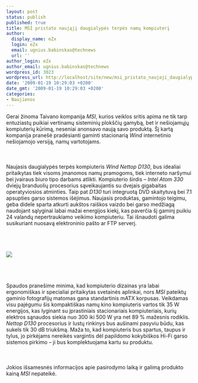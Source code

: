 ```yaml
---
layout: post
status: publish
published: true
title: MSI pristato naująjį daugialypės terpės namų kompiuterį
author:
  display_name: eZx
  login: eZx
  email: ugnius.babinskas@technews
  url: ''
author_login: eZx
author_email: ugnius.babinskas@technews
wordpress_id: 3023
wordpress_url: http://localhost/site/new/msi_pristato_naujaji_daugialypes_terpes_namu_kompiuteri/
date: '2009-01-19 10:29:03 +0200'
date_gmt: '2009-01-19 10:29:03 +0200'
categories:
- Naujienos
---
```

<p>Gerai žinoma Taivano kompanija <i>MSI</i>, kurios veiklos sritis apima ne tik tarp entuziastų puikiai vertinamų sisteminių plokščių gamybą, bet ir nešiojamųjų kompiuterių kūrimą, neseniai anonsavo naują savo produktą. Šį kartą kompanija pranešė pradėsianti gaminti stacionarią <i>Wind</i> internetinio nešiojamojo versiją, namų vartotojams.<br />
<br><br />
<br>Naujasis daugialypės terpės kompiuteris <i>Wind Nettop D130</i>, bus idealiai pritaikytas tiek visoms įmanomos namų pramogoms, tiek interneto naršymui bei įvairaus biuro tipo darbams atlikti. Kompiuterio širdis – <i>Intel Atom 330</i> dviejų branduolių procesorius sąveikaujantis su dvejais gigabaitas operatyviosios atminties. Taip pat <i>D130</i> turi integruotą DVD skaitytuvą bei 7.1 apsupties garso sistemos išėjimus. Naujasis produktas, gamintojo teigimu, geba didele sparta atkurti aukštos raiškos vaizdo bei garso medžiagą naudojant sąlyginai labai mažai energijos kiekį, kas paverčia šį gaminį puikiu 24 valandų nepertraukiamo veikimo kompiuteriu. Tai išnaudoti galima susikuriant nuosavą elektroninio pašto ar FTP serverį.<br />
<br><br />
<br><a class="ns" href=" http://www.technews.lt/upl/Failai/Wind_Nettop_D130.JPG"><br><img src=" http://www.technews.lt/upl/Failai/Wind_Nettop_D130_resized.jpg"><br></a><br />
<br><br />
<br>Spaudos pranešime minima, kad kompiuterio dizainas yra labai ergonomiškas ir specialiai pritaikytas svetainės aplinkai, nors <i>MSI</i> pateiktų gaminio fotografijų matomas gana standartinis mATX korpusas. Veikdamas visu pajėgumu šis kompaktiškas namų kino kompiuteris vartos tik 35 W energijos, kas lyginant su įprastiniais stacionariais kompiuteriais, kurių elektros sąnaudos siekia nuo 300 iki 500 W yra net 89 % mažesnis rodiklis. <i>Nettop D130</i> procesorius ir lustų rinkinys bus aušinami pasyviu būdu, kas sukels tik 30 dB triukšmą. Maža to, kad kompiuteris bus spartus, taupus ir tylus, jo pirkėjams nereikės vargintis dėl papildomo kokybiškos Hi-Fi garso sistemos pirkimo – ji bus komplektuojama kartu su produktu.<br />
<br><br />
<br>Jokios išsamesnės informacijos apie pasirodymo laiką ir galimą produkto kainą <i>MSI</i> nepateikė.<br />
<br><br />
<br><br />
<br></p>
